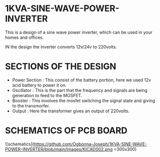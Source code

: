 # 1KVA-SINE-WAVE-POWER-INVERTER
This is a design of a sine wave power inverter, which can be used in your homes and offices.

IN the design the Inverter converts 12v/24v to 220volts.

# SECTIONS OF THE DESIGN
- Power Section : This consist of the battery portion, here we used 12v acid battery to power it on.
- Oscillator : This is the part that the frequency and signals are  being generation to feed to the MOSFET.
- Booster : This involves the mosfet switching the signal state and giving to the transmorfer.
- Output : Here the transformer gives an output of 220volts.

# SCHEMATICS OF PCB BOARD
![schematics](https://github.com/Ogbonna-Joseph/1KVA-SINE-WAVE-POWER-INVERTER/blob/main/Images/KICAD002.png =300x300)
